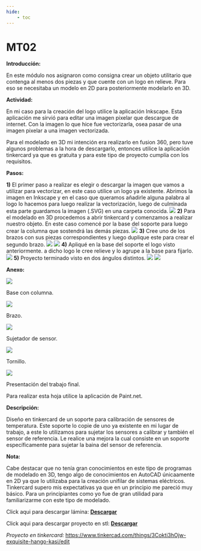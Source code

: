 ```yaml
---
hide:
    - toc
---
```


# MT02
<strong>Introducción:</strong>

En este módulo nos asignaron como consigna crear un objeto utilitario que contenga al menos dos piezas y que cuente con un logo en relieve. Para eso se necesitaba un modelo en 2D para posteriormente modelarlo en 3D.

<strong>Actividad:</strong>

En mi caso para la creación del logo utilice la aplicación Inkscape. Esta aplicación me sirvió para editar una imagen pixelar que descargue de internet. Con la imagen lo que hice fue vectorizarla, osea pasar de una imagen pixelar a una imagen vectorizada.

Para el modelado en 3D mi intención era realizarlo en fusion 360, pero tuve algunos problemas a la hora de descargarlo, entonces utilice la aplicación tinkercard ya que es gratuita y para este tipo de proyecto cumplía con los requisitos.

<strong>Pasos:</strong>

<strong>1)</strong> El primer paso a realizar es elegir o descargar la imagen que vamos a utilizar para vectorizar, en este caso utilice un logo ya existente. Abrimos la imagen en Inkscape y en el caso que queramos añadirle alguna palabra al logo lo hacemos para luego realizar la vectorización, luego de culminada esta parte guardamos la imagen (.SVG) en una carpeta conocida.
![](../images/MT02/vectorizacionpuntos.PNG)
<strong>2)</strong> Para el modelado en 3D procedemos a abrir tinkercard y comenzamos a realizar nuestro objeto. En este caso comencé por la base del soporte para luego crear la columna que sostendrá las demás piezas.
![](../images/MT02/creaciondesoporte.PNG)
<strong>3)</strong> Cree uno de los brazos con sus piezas correspondientes y luego duplique este para crear el segundo brazo.
![](../images/MT02/realizandovacio.PNG)
![](../images/MT02/sinlogo.PNG)
<strong>4)</strong> Apliqué en la base del soporte el logo visto anteriormente. a dicho logo le cree relieve y lo agrupe a la base para fijarlo.
![](../images/MT02/conlogo.PNG)
<strong>5)</strong> Proyecto terminado visto en dos ángulos distintos.
![](../images/MT02/proyectoterminadocaptura.PNG)
![](../images/MT02/proyectoterminado.PNG)

<strong>Anexo:</strong>

![](../images/MT02/base.PNG)

Base con columna.

![](../images/MT02/brazo.PNG)

Brazo.

![](../images/MT02/pasebaina.PNG)

Sujetador de sensor.

![](../images/MT02/tonillo.PNG)

Tornillo.

![](../images/MT02/entregadesoporte.png)

Presentación del trabajo final.
 
Para realizar esta hoja utilice la aplicación de Paint.net.

<strong>Descripción:</strong>

Diseño en tinkercard de un soporte para calibración de sensores de temperatura.
Este soporte lo copie de uno ya existente en mi lugar de trabajo, a este lo utilizamos para sujetar los sensores a calibrar y también el sensor de referencia. Le realice una mejora la cual consiste en un soporte específicamente para sujetar la baina del sensor de referencia.  

<strong>Nota:</strong> 

Cabe destacar que no tenía gran conocimientos en este tipo de programas de modelado en 3D, tengo algo de conocimientos en AutoCAD únicaamente en 2D ya que lo utilizaba para la creación unifilar de sistemas eléctricos.
Tinkercard supero mis expectativas ya que en un principio me pareció muy básico. Para un principiantes como yo fue de gran utilidad para familiarizarme con este tipo de modelado.

Click aqui para descargar lámina:  <a href="../Nuevacarpeta/a.png" download="proyectoFG"> <strong>Descargar</strong> </a>

Click aqui para descargar proyecto en stl:  <a href="../Nuevacarpeta/Proyecto.stl" download="proyectoFG.stl"> <strong>Descargar</strong> </a>

<i>Proyecto en tinkercard:</i> https://www.tinkercad.com/things/3Cokti3hOjw-exquisite-hango-kasi/edit

